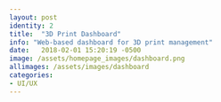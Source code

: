 ```yaml
---
layout: post
identity: 2
title:  "3D Print Dashboard"
info: "Web-based dashboard for 3D print management"
date:   2018-02-01 15:20:19 -0500
image: /assets/homepage_images/dashboard.png
allimages: /assets/images/dashboard
categories:
- UI/UX
---
```


